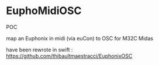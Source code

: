# EuphoMidiOSC

POC

map an Euphonix in midi (via euCon) to OSC for M32C Midas

have been rewrote in swift : https://github.com/thibaultmaestracci/EuphonixOSC
